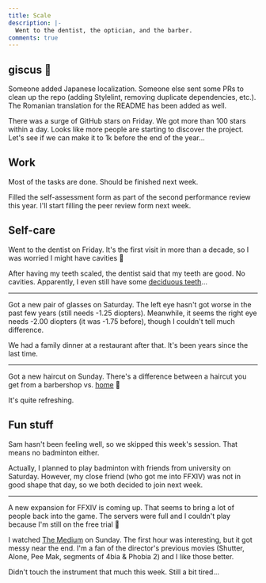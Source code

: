 ```yaml
---
title: Scale
description: |-
  Went to the dentist, the optician, and the barber.
comments: true
---
```


## giscus 💎

Someone added Japanese localization. Someone else sent some PRs to clean up the
repo (adding Stylelint, removing duplicate dependencies, etc.). The Romanian
translation for the README has been added as well.

There was a surge of GitHub stars on Friday. We got more than 100 stars within a
day. Looks like more people are starting to discover the project. Let's see if
we can make it to 1k before the end of the year...

## Work

Most of the tasks are done. Should be finished next week.

Filled the self-assessment form as part of the second performance review this
year. I'll start filling the peer review form next week.

## Self-care

Went to the dentist on Friday. It's the first visit in more than a decade, so
I was worried I might have cavities 😬

After having my teeth scaled, the dentist said that my teeth are good. No
cavities. Apparently, I even still have some [deciduous teeth][deciduous]...

---

Got a new pair of glasses on Saturday. The left eye hasn't got worse in
the past few years (still needs -1.25 diopters). Meanwhile, it seems the right
eye needs -2.00 diopters (it was -1.75 before), though I couldn't tell much
difference.

We had a family dinner at a restaurant after that. It's been years since the
last time.

---

Got a new haircut on Sunday. There's a difference between a haircut you get
from a barbershop vs. [home][21w33] 💇

It's quite refreshing.

## Fun stuff

Sam hasn't been feeling well, so we skipped this week's session. That means no
badminton either.

Actually, I planned to play badminton with friends from university on Saturday.
However, my close friend (who got me into FFXIV) was not in good shape that day,
so we both decided to join next week.

---

A new expansion for FFXIV is coming up. That seems to bring a lot of people
back into the game. The servers were full and I couldn't play because I'm still
on the free trial 🙁

I watched [The Medium][the-medium] on Sunday. The first hour was interesting,
but it got messy near the end. I'm a fan of the director's previous movies
(Shutter, Alone, Pee Mak, segments of 4bia & Phobia 2) and I like those better.

Didn't touch the instrument that much this week. Still a bit tired...

[deciduous]: https://en.wikipedia.org/wiki/Deciduous_teeth
[21w33]: /logs/21w33
[the-medium]: https://en.wikipedia.org/wiki/The_Medium_(2021_film)
